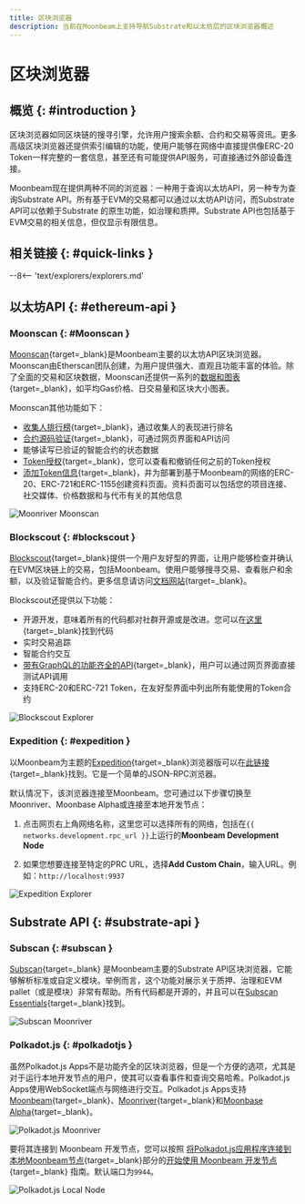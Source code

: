 ```yaml
---
title: 区块浏览器
description: 当前在Moonbeam上支持导航Substrate和以太坊层的区块浏览器概述
---
```


# 区块浏览器

## 概览 {: #introduction }

区块浏览器如同区块链的搜寻引擎，允许用户搜索余额、合约和交易等资讯。更多高级区块浏览器还提供索引编辑的功能，使用户能够在网络中直接提供像ERC-20 Token一样完整的一套信息，甚至还有可能提供API服务，可直接通过外部设备连接。

Moonbeam现在提供两种不同的浏览器：一种用于查询以太坊API，另一种专为查询Substrate API。所有基于EVM的交易都可以通过以太坊API访问，而Substrate API可以依赖于Substrate 的原生功能，如治理和质押。Substrate API也包括基于EVM交易的相关信息，但仅显示有限信息。

## 相关链接 {: #quick-links }

--8<-- 'text/explorers/explorers.md'

## 以太坊API {: #ethereum-api }

### Moonscan {: #Moonscan } 

[Moonscan](https://moonscan.io/){target=_blank}是Moonbeam主要的以太坊API区块浏览器。Moonscan由Etherscan团队创建，为用户提供强大、直观且功能丰富的体验。除了全面的交易和区块数据，Moonscan还提供一系列的[数据和图表](https://moonbeam.moonscan.io/charts){target=_blank}，如平均Gas价格、日交易量和区块大小图表。

Moonscan其他功能如下：

 - [收集人排行榜](https://moonbeam.moonscan.io/collators){target=_blank}，通过收集人的表现进行排名
 - [合约源码验证](/builders/build/eth-api/verify-contracts/block-explorers/){target=_blank}，可通过网页界面和API访问
 - 能够读写已验证的智能合约的状态数据
 - [Token授权](https://moonscan.io/tokenapprovalchecker){target=_blank}，您可以查看和撤销任何之前的Token授权
 - [添加Token信息](/builders/get-started/token-profile/){target=_blank}，并为部署到基于Moonbeam的网络的ERC-20、ERC-721和ERC-1155创建资料页面。资料页面可以包括您的项目连接、社交媒体、价格数据和与代币有关的其他信息

![Moonriver Moonscan](/images/builders/get-started/explorers/explorers-1.png)

### Blockscout {: #blockscout } 

[Blockscout](https://blockscout.moonriver.moonbeam.network/){target=_blank}提供一个用户友好型的界面，让用户能够检查并确认在EVM区块链上的交易，包括Moonbeam。使用户能够搜寻交易、查看账户和余额，以及验证智能合约。更多信息请访问[文档网站](https://docs.blockscout.com/){target=_blank}。

Blockscout还提供以下功能：

 - 开源开发，意味着所有的代码都对社群开源或是改进。您可以在[这里](https://github.com/blockscout/blockscout){target=_blank}找到代码
 - 实时交易追踪
 - 智能合约交互
 - [带有GraphQL的功能齐全的API](https://blockscout.moonriver.moonbeam.network/graphiql){target=_blank}，用户可以通过网页界面直接测试API调用
 - 支持ERC-20和ERC-721 Token，在友好型界面中列出所有能使用的Token合约

![Blockscout Explorer](/images/builders/get-started/explorers/explorers-2.png)

### Expedition {: #expedition } 

以Moonbeam为主题的[Expedition](https://github.com/xops/expedition){target=_blank}浏览器版可以在[此链接](https://moonbeam-explorer.netlify.app/){target=_blank}找到。它是一个简单的JSON-RPC浏览器。

默认情况下，该浏览器连接至Moonbeam。您可通过以下步骤切换至Moonriver、Moonbase Alpha或连接至本地开发节点：

 1. 点击网页右上角网络名称，这里您可以选择所有的网络，包括在`{{ networks.development.rpc_url }}`上运行的**Moonbeam Development Node**

  2. 如果您想要连接至特定的PRC URL，选择**Add Custom Chain**，输入URL。例如：`http://localhost:9937`

![Expedition Explorer](/images/builders/get-started/explorers/explorers-3.png)

## Substrate API {: #substrate-api } 

### Subscan {: #subscan } 

[Subscan](https://moonbeam.subscan.io/){target=_blank} 是Moonbeam主要的Substrate API区块浏览器，它能够解析标准或自定义模块。举例而言，这个功能对展示关于质押、治理和EVM pallet（或是模块）非常有帮助。所有代码都是开源的，并且可以在[Subscan Essentials](https://github.com/itering/subscan-essentials){target=_blank}找到。

![Subscan Moonriver](/images/builders/get-started/explorers/explorers-4.png)

### Polkadot.js {: #polkadotjs } 

虽然Polkadot.js Apps不是功能齐全的区块浏览器，但是一个方便的选项，尤其是对于运行本地开发节点的用户，使其可以查看事件和查询交易哈希。Polkadot.js Apps使用WebSocket端点与网络进行交互。Polkadot.js Apps支持[Moonbeam](https://polkadot.js.org/apps/?rpc=wss://wss.api.moonbeam.network#/explorer){target=_blank}、[Moonriver](https://polkadot.js.org/apps/?rpc=wss://wss.api.moonriver.moonbase.moonbeam.network#/explorer){target=_blank}和[Moonbase Alpha](https://polkadot.js.org/apps/?rpc=wss://wss.api.moonbase.moonbeam.network#/explorer){target=_blank}。

![Polkadot.js Moonriver](/images/builders/get-started/explorers/explorers-5.png)

要将其连接到 Moonbeam 开发节点，您可以按照 [将Polkadot.js应用程序连接到本地Moonbeam节点](/builders/get-started/networks/moonbeam-dev/#connecting-polkadot-js-apps-to-a-local-moonbeam-node){target=_blank}部分的[开始使用 Moonbeam 开发节点](/builders/get-started/networks/moonbeam-dev/){target=_blank} 指南。默认端口为`9944`。

![Polkadot.js Local Node](/images/builders/get-started/explorers/explorers-6.png)

